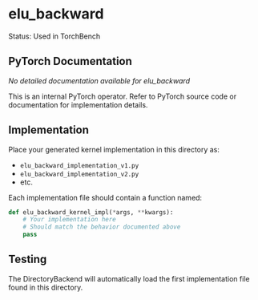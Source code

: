 # elu_backward

Status: Used in TorchBench

## PyTorch Documentation

*No detailed documentation available for elu_backward*

This is an internal PyTorch operator. Refer to PyTorch source code or documentation for implementation details.

## Implementation

Place your generated kernel implementation in this directory as:
- `elu_backward_implementation_v1.py`
- `elu_backward_implementation_v2.py`
- etc.

Each implementation file should contain a function named:
```python
def elu_backward_kernel_impl(*args, **kwargs):
    # Your implementation here
    # Should match the behavior documented above
    pass
```

## Testing

The DirectoryBackend will automatically load the first implementation file found in this directory.
